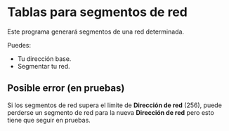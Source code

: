 # Tablas para segmentos de red
Este programa generará segmentos de una red determinada.

Puedes:
- Tu dirección base.
- Segmentar tu red.

## Posible error (en pruebas)
Si los segmentos de red supera el límite de **Dirección de red** (256), puede perderse un segmento de red para la nueva **Dirección de red** pero esto tiene que seguir en pruebas.